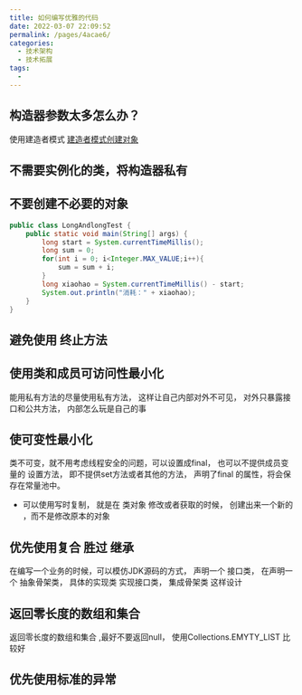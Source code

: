 ```yaml
---
title: 如何编写优雅的代码
date: 2022-03-07 22:09:52
permalink: /pages/4acae6/
categories: 
  - 技术架构
  - 技术拓展
tags: 
  - 
---
```

##  构造器参数太多怎么办？
使用建造者模式 [建造者模式创建对象](../../backendtechnology/design/15_builder.md)

## 不需要实例化的类，将构造器私有
## 不要创建不必要的对象

```java 
public class LongAndlongTest {
    public static void main(String[] args) {
        long start = System.currentTimeMillis();
        long sum = 0;
        for(int i = 0; i<Integer.MAX_VALUE;i++){
            sum = sum + i;
        }
        long xiaohao = System.currentTimeMillis() - start;
        System.out.println("消耗：" + xiaohao);
    }
}

```

## 避免使用 终止方法


## 使用类和成员可访问性最小化

能用私有方法的尽量使用私有方法， 这样让自己内部对外不可见， 对外只暴露接口和公共方法， 内部怎么玩是自己的事

## 使可变性最小化
类不可变，就不用考虑线程安全的问题，可以设置成final， 也可以不提供成员变量的 设置方法， 即不提供set方法或者其他的方法，
声明了final 的属性，将会保存在常量池中。

* 可以使用写时复制， 就是在 类对象 修改或者获取的时候， 创建出来一个新的 ，而不是修改原本的对象

## 优先使用复合 **胜过** 继承
在编写一个业务的时候，可以模仿JDK源码的方式， 声明一个 接口类， 在声明一个 抽象骨架类， 具体的实现类 实现接口类， 集成骨架类 这样设计

## 返回零长度的数组和集合 

返回零长度的数组和集合 ,最好不要返回null， 使用Collections.EMYTY_LIST  比较好


## 优先使用标准的异常
